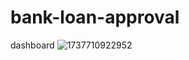 # bank-loan-approval
dashboard
![1737710922952](https://github.com/user-attachments/assets/0fe25465-aef6-444d-85b7-5e5c13b21cbe)
